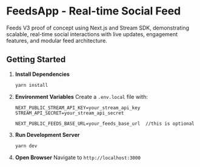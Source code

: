 # FeedsApp - Real-time Social Feed

Feeds V3 proof of concept using Next.js and Stream SDK, demonstrating scalable, real-time social interactions with live updates, engagement features, and modular feed architecture.

## Getting Started

1. **Install Dependencies**

   ```bash
   yarn install
   ```

2. **Environment Variables**
   Create a `.env.local` file with:

   ```
   NEXT_PUBLIC_STREAM_API_KEY=your_stream_api_key
   STREAM_API_SECRET=your_stream_api_secret

   NEXT_PUBLIC_FEEDS_BASE_URL=your_feeds_base_url  //this is optional
   ```

3. **Run Development Server**

   ```bash
   yarn dev
   ```

4. **Open Browser**
   Navigate to `http://localhost:3000`
